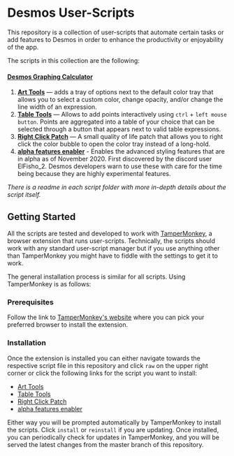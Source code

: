 # Desmos User-Scripts

This repository is a collection of user-scripts that automate certain tasks or add features to Desmos in order to enhance the productivity or enjoyability of the app.

The scripts in this collection are the following:

#### [Desmos Graphing Calculator](https://www.desmos.com/calculator)
1. **[Art Tools](https://github.com/SlimRunner/desmos-scripts-addons/tree/master/art-tools-script)** — adds a tray of options next to the default color tray that allows you to select a custom color, change opacity, and/or change the line width of an expression.
1. **[Table Tools](https://github.com/SlimRunner/desmos-scripts-addons/tree/master/table-tools-script)** — Allows to add points interactively using `ctrl` + `left mouse button`. Points are aggregated into a table of your choice that can be selected through a button that appears next to valid table expressions.
1. **[Right Click Patch](https://github.com/SlimRunner/desmos-scripts-addons/tree/master/right-click-patch)** — A small quality of life patch that allows you to right click the color bubble to open the color tray instead of a long-hold.
1. **[alpha features enabler](https://github.com/SlimRunner/desmos-scripts-addons/tree/master/alpha-feature-enabler)** - Enables the advanced styling features that are in alpha as of November 2020. First discovered by the discord user ElFisho_2. Desmos developers warn to use these with care for the time being because they are highly experimental features.

*There is a readme in each script folder with more in-depth details about the script itself.*

## Getting Started

All the scripts are tested and developed to work with [TamperMonkey](https://www.tampermonkey.net/), a browser extension that runs user-scripts. Technically, the scripts should work with any standard user-script manager but if you use anything other than TamperMonkey you might have to fiddle with the settings to get it to work.

The general installation process is similar for all scripts. Using TamperMonkey is as follows:

### Prerequisites

Follow the link to [TamperMonkey's website](https://www.tampermonkey.net/) where you can pick your preferred browser to install the extension.

### Installation

Once the extension is installed you can either navigate towards the respective script file in this repository and click `raw` on the upper right corner or click the following links for the script you want to install:

* [Art Tools](https://github.com/SlimRunner/desmos-scripts-addons/raw/master/art-tools-script/dgc-art-tools.user.js)
* [Table Tools](https://github.com/SlimRunner/desmos-scripts-addons/raw/master/table-tools-script/dgc-table-tools.user.js)
* [Right Click Patch](https://github.com/SlimRunner/desmos-scripts-addons/raw/master/right-click-patch/dcg-rmb-color.user.js)
* [alpha features enabler](https://github.com/SlimRunner/desmos-scripts-addons/raw/master/alpha-feature-enabler/dgc-alpha-enabler.user.js)

Either way you will be prompted automatically by TamperMonkey to install the scripts. Click `install` or `reinstall` if you are updating. Once installed, you can periodically check for updates in TamperMonkey, and you will be served the latest changes from the master branch of this repository.
